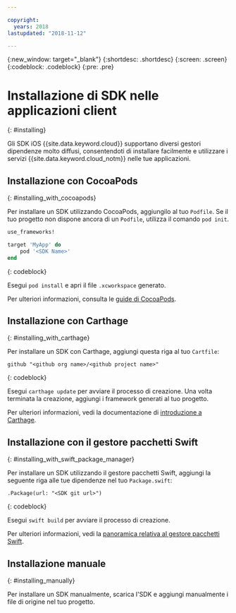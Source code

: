 ```yaml
---

copyright:
  years: 2018
lastupdated: "2018-11-12"

---
```

{:new_window: target="_blank"}
{:shortdesc: .shortdesc}
{:screen: .screen}
{:codeblock: .codeblock}
{:pre: .pre}

# Installazione di SDK nelle applicazioni client
{: #installing}

Gli SDK iOS {{site.data.keyword.cloud}} supportano diversi gestori dipendenze molto diffusi, consentendoti di installare facilmente e utilizzare i servizi {{site.data.keyword.cloud_notm}} nelle tue applicazioni.

## Installazione con CocoaPods
{: #installing_with_cocoapods}

Per installare un SDK utilizzando CocoaPods, aggiungilo al tuo `Podfile`. Se il tuo progetto non dispone ancora di un `Podfile`, utilizza il comando `pod init`.
```ruby
use_frameworks!

target 'MyApp' do
    pod '<SDK Name>'
end
```
{: codeblock}

Esegui `pod install` e apri il file `.xcworkspace` generato.

Per ulteriori informazioni, consulta le [guide di CocoaPods](https://guides.cocoapods.org/using/index.html).

## Installazione con Carthage
{: #installing_with_carthage}

Per installare un SDK con Carthage, aggiungi questa riga al tuo `Cartfile`:
```
github "<github org name>/<github project name>"
```
{: codeblock}

Esegui `carthage update` per avviare il processo di creazione. Una volta terminata la creazione, aggiungi i framework generati al tuo progetto. 

Per ulteriori informazioni, vedi la documentazione di [introduzione a Carthage](https://github.com/Carthage/Carthage#getting-started).

## Installazione con il gestore pacchetti Swift
{: #installing_with_swift_package_manager}

Per installare un SDK utilizzando il gestore pacchetti Swift, aggiungi la seguente riga alle tue dipendenze nel tuo `Package.swift`:
```
.Package(url: "<SDK git url>")
```
{: codeblock}

Esegui `swift build` per avviare il processo di creazione.

Per ulteriori informazioni, vedi la [panoramica relativa al gestore pacchetti Swift](https://swift.org/package-manager/).

## Installazione manuale
{: #installing_manually}

Per installare un SDK manualmente, scarica l'SDK e aggiungi manualmente i file di origine nel tuo progetto.
